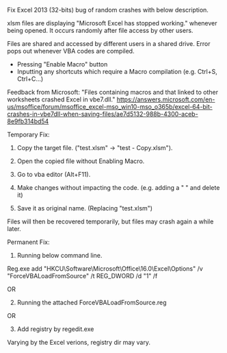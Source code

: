 Fix Excel 2013 (32-bits) bug of random crashes with below description.

xlsm files are displaying "Microsoft Excel has stopped working." whenever being opened.
It occurs randomly after file access by other users.

  Files are shared and accessed by different users in a shared drive.
  Error pops out whenever VBA codes are compiled. 
  - Pressing "Enable Macro" button
  - Inputting any shortcuts which require a Macro compilation (e.g. Ctrl+S, Ctrl+C...)

Feedback from Microsoft:
  "Files containing macros and that linked to other worksheets crashed Excel in vbe7.dll."
  https://answers.microsoft.com/en-us/msoffice/forum/msoffice_excel-mso_win10-mso_o365b/excel-64-bit-crashes-in-vbe7dll-when-saving-files/ae7d5132-988b-4300-aceb-8e9fb314bd54

Temporary Fix:

  1) Copy the target file. ("test.xlsm" -> "test - Copy.xlsm"). 

  2) Open the copied file without Enabling Macro.

  3) Go to vba editor (Alt+F11).

  4) Make changes without impacting the code. (e.g. adding a " " and delete it)

  5) Save it as original name. (Replacing "test.xlsm")
  
Files will then be recovered temporarily, but files may crash again a while later.

Permanent Fix:
1) Running below command line.

Reg.exe add "HKCU\Software\Microsoft\Office\16.0\Excel\Options" /v "ForceVBALoadFromSource" /t REG_DWORD /d "1" /f

OR

2) Running the attached ForceVBALoadFromSource.reg

OR

3) Add registry by regedit.exe

Varying by the Excel verions, registry dir may vary.

